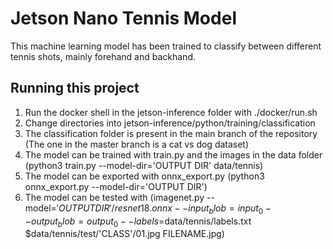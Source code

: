 # Jetson Nano Tennis Model

 This machine learning model has been trained to classify between different tennis shots, mainly forehand and backhand.

## Running this project

1. Run the docker shell in the jetson-inference folder with ./docker/run.sh
2. Change directories into jetson-inference/python/training/classification
3. The classification folder is present in the main branch of the repository (The one in the master branch is a cat vs dog dataset)
4. The model can be trained with train.py and the images in the data folder (python3 train.py --model-dir='OUTPUT DIR' data/tennis)
5. The model can be exported with onnx_export.py (python3 onnx_export.py --model-dir='OUTPUT DIR')
6. The model can be tested with (imagenet.py --model=$'OUTPUT DIR'/resnet18.onnx --input_blob=input_0 --output_blob=output_0 --labels=$data/tennis/labels.txt $data/tennis/test/'CLASS'/01.jpg FILENAME.jpg)
